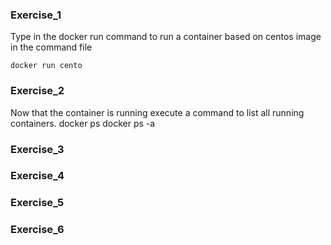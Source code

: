 ### Exercise_1 

Type in the docker run command to run a container based on centos image in the command file

`docker run cento`

### Exercise_2

Now that the container is running execute a command to list all running containers.
docker ps
docker ps -a 

### Exercise_3

### Exercise_4 

### Exercise_5 

### Exercise_6 

